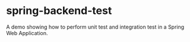 # spring-backend-test
A demo showing how to perform unit test and integration test in a Spring Web Application.

